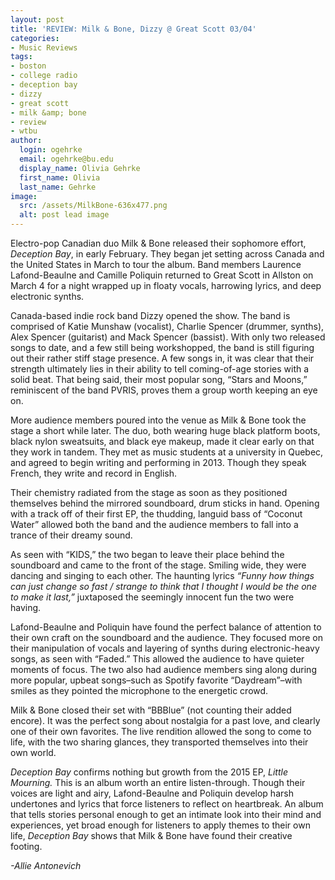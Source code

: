 ```yaml
---
layout: post
title: 'REVIEW: Milk & Bone, Dizzy @ Great Scott 03/04'
categories:
- Music Reviews
tags:
- boston
- college radio
- deception bay
- dizzy
- great scott
- milk &amp; bone
- review
- wtbu
author:
  login: ogehrke
  email: ogehrke@bu.edu
  display_name: Olivia Gehrke
  first_name: Olivia
  last_name: Gehrke
image:
  src: /assets/MilkBone-636x477.png
  alt: post lead image
---
```


Electro-pop Canadian duo Milk & Bone released their sophomore effort, _Deception Bay_, in early February. They began jet setting across Canada and the United States in March to tour the album. Band members Laurence Lafond-Beaulne and Camille Poliquin returned to Great Scott in Allston on March 4 for a night wrapped up in floaty vocals, harrowing lyrics, and deep electronic synths.

Canada-based indie rock band Dizzy opened the show. The band is comprised of Katie Munshaw (vocalist), Charlie Spencer (drummer, synths), Alex Spencer (guitarist) and Mack Spencer (bassist). With only two released songs to date, and a few still being workshopped, the band is still figuring out their rather stiff stage presence. A few songs in, it was clear that their strength ultimately lies in their ability to tell coming-of-age stories with a solid beat. That being said, their most popular song, “Stars and Moons,” reminiscent of the band PVRIS, proves them a group worth keeping an eye on.

More audience members poured into the venue as Milk & Bone took the stage a short while later. The duo, both wearing huge black platform boots, black nylon sweatsuits, and black eye makeup, made it clear early on that they work in tandem. They met as music students at a university in Quebec, and agreed to begin writing and performing in 2013. Though they speak French, they write and record in English.

Their chemistry radiated from the stage as soon as they positioned themselves behind the mirrored soundboard, drum sticks in hand. Opening with a track off of their first EP, the thudding, languid bass of “Coconut Water” allowed both the band and the audience members to fall into a trance of their dreamy sound.

As seen with “KIDS,” the two began to leave their place behind the soundboard and came to the front of the stage. Smiling wide, they were dancing and singing to each other. The haunting lyrics _“Funny how things can just change so fast / strange to think that I thought I would be the one to make it last,”_ juxtaposed the seemingly innocent fun the two were having.

Lafond-Beaulne and Poliquin have found the perfect balance of attention to their own craft on the soundboard and the audience. They focused more on their manipulation of vocals and layering of synths during electronic-heavy songs, as seen with “Faded.” This allowed the audience to have quieter moments of focus. The two also had audience members sing along during more popular, upbeat songs–such as Spotify favorite “Daydream”–with smiles as they pointed the microphone to the energetic crowd.

Milk & Bone closed their set with “BBBlue” (not counting their added encore). It was the perfect song about nostalgia for a past love, and clearly one of their own favorites. The live rendition allowed the song to come to life, with the two sharing glances, they transported themselves into their own world.

_Deception Bay_ confirms nothing but growth from the 2015 EP, _Little Mourning._ This is an album worth an entire listen-through. Though their voices are light and airy, Lafond-Beaulne and Poliquin develop harsh undertones and lyrics that force listeners to reflect on heartbreak. An album that tells stories personal enough to get an intimate look into their mind and experiences, yet broad enough for listeners to apply themes to their own life, _Deception Bay_ shows that Milk & Bone have found their creative footing.

_\-Allie Antonevich_